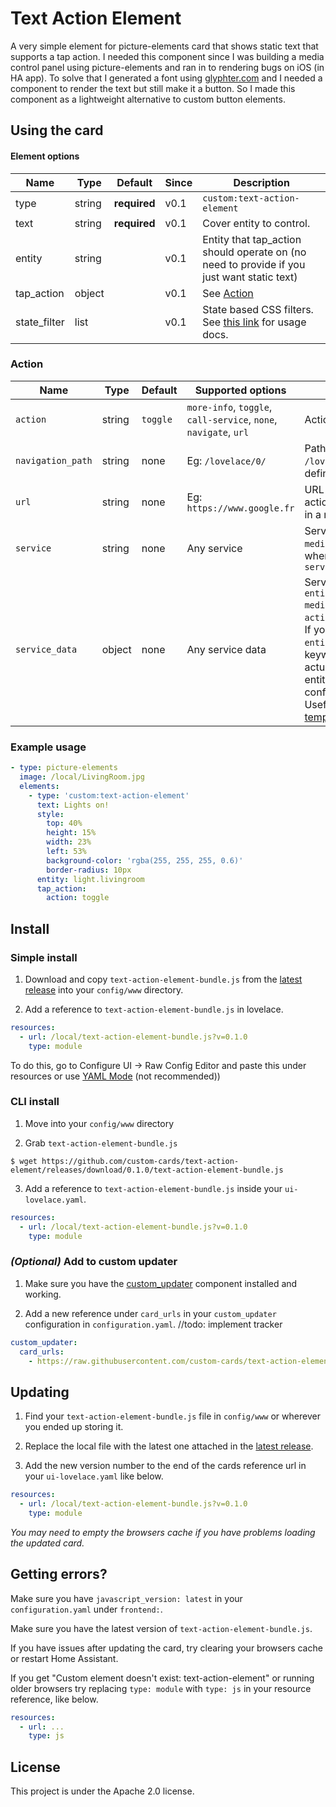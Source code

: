# Text Action Element

A very simple element for picture-elements card that shows static text that supports a tap action. I needed this component since I was building a media control panel using picture-elements and ran in to rendering bugs on iOS (in HA app). To solve that I generated a font using [glyphter.com](http://glyphter.com) and I needed a component to render the text but still make it a button. So I made this component as a lightweight alternative to custom button elements.

## Using the card

#### Element options
| Name | Type | Default | Since | Description |
|------|------|---------|-------|-------------|
| type | string | **required** | v0.1 | `custom:text-action-element`
| text | string | **required** | v0.1 | Cover entity to control.
| entity | string |  | v0.1 | Entity that tap_action should operate on (no need to provide if you just want static text)
| tap_action | object |  | v0.1 | See [Action](#action) 
| state_filter | list |  | v0.1 | State based CSS filters. See [this link](https://www.home-assistant.io/lovelace/picture-elements/#how-to-use-state_filter) for usage docs.

### Action

| Name              | Type   | Default  | Supported options                                                | Description                                                                                              |
| ----------------- | ------ | -------- | ---------------------------------------------------------------- | -------------------------------------------------------------------------------------------------------- |
| `action`          | string | `toggle` | `more-info`, `toggle`, `call-service`, `none`, `navigate`, `url` | Action to perform                                                                                        |
| `navigation_path` | string | none     | Eg: `/lovelace/0/`                                               | Path to navigate to (e.g. `/lovelace/0/`) when action defined as navigate                                |
| `url`             | string | none     | Eg: `https://www.google.fr`                                      | URL to open on click when action is `url`. The URL will open in a new tab                                |
| `service`         | string | none     | Any service                                                      | Service to call (e.g. `media_player.media_play_pause`) when `action` defined as `call-service`           |
| `service_data`    | object | none     | Any service data                                                 | Service data to include (e.g. `entity_id: media_player.bedroom`) when `action` defined as `call-service`. If your `service_data` requires an `entity_id`, you can use the keywork `entity`, this will actually call the service on the entity defined in the main configuration of this card. Useful for [configuration templates](#configuration-templates) |

### Example usage

```yaml
- type: picture-elements
  image: /local/LivingRoom.jpg
  elements:
    - type: 'custom:text-action-element'
      text: Lights on!
      style:
        top: 40%
        height: 15%
        width: 23%
        left: 53%
        background-color: 'rgba(255, 255, 255, 0.6)'
        border-radius: 10px
      entity: light.livingroom
      tap_action:
        action: toggle
```

## Install

### Simple install

1. Download and copy `text-action-element-bundle.js` from the [latest release](https://github.com/custom-cards/text-action-element/releases/latest) into your `config/www` directory.

2. Add a reference to `text-action-element-bundle.js` in lovelace.

  ```yaml
  resources:
    - url: /local/text-action-element-bundle.js?v=0.1.0
      type: module
  ```
To do this, go to Configure UI -> Raw Config Editor and paste this under resources or use [YAML Mode](https://www.home-assistant.io/lovelace/yaml-mode/) (not recommended))

### CLI install

1. Move into your `config/www` directory

2. Grab `text-action-element-bundle.js`

  ```console
  $ wget https://github.com/custom-cards/text-action-element/releases/download/0.1.0/text-action-element-bundle.js
  ```

3. Add a reference to `text-action-element-bundle.js` inside your `ui-lovelace.yaml`.

  ```yaml
  resources:
    - url: /local/text-action-element-bundle.js?v=0.1.0
      type: module
  ```

### *(Optional)* Add to custom updater

1. Make sure you have the [custom_updater](https://github.com/custom-components/custom_updater) component installed and working.

2. Add a new reference under `card_urls` in your `custom_updater` configuration in `configuration.yaml`.
//todo: implement tracker
  ```yaml
  custom_updater:
    card_urls:
      - https://raw.githubusercontent.com/custom-cards/text-action-element/master/tracker.json
  ```

## Updating
1. Find your `text-action-element-bundle.js` file in `config/www` or wherever you ended up storing it.

2. Replace the local file with the latest one attached in the [latest release](https://github.com/custom-cards/text-action-element/releases/latest).

3. Add the new version number to the end of the cards reference url in your `ui-lovelace.yaml` like below.

  ```yaml
  resources:
    - url: /local/text-action-element-bundle.js?v=0.1.0
      type: module
  ```

*You may need to empty the browsers cache if you have problems loading the updated card.*

## Getting errors?
Make sure you have `javascript_version: latest` in your `configuration.yaml` under `frontend:`.

Make sure you have the latest version of `text-action-element-bundle.js`.

If you have issues after updating the card, try clearing your browsers cache or restart Home Assistant.

If you get "Custom element doesn't exist: text-action-element" or running older browsers try replacing `type: module` with `type: js` in your resource reference, like below.

```yaml
resources:
  - url: ...
    type: js
```

## License
This project is under the Apache 2.0 license.
